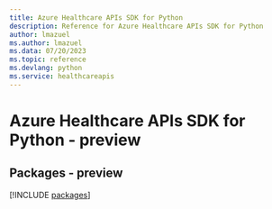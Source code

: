 ```yaml
---
title: Azure Healthcare APIs SDK for Python
description: Reference for Azure Healthcare APIs SDK for Python
author: lmazuel
ms.author: lmazuel
ms.data: 07/20/2023
ms.topic: reference
ms.devlang: python
ms.service: healthcareapis
---
```

# Azure Healthcare APIs SDK for Python - preview
## Packages - preview
[!INCLUDE [packages](healthcare-apis-index.md)]